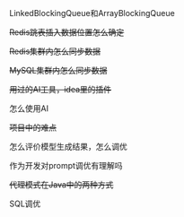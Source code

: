 LinkedBlockingQueue和ArrayBlockingQueue

~~Redis跳表插入数据位置怎么确定~~

~~Redis集群内怎么同步数据~~

~~MySQL集群内怎么同步数据~~

~~用过的AI工具，idea里的插件~~

怎么使用AI

~~项目中的难点~~

怎么评价模型生成结果，怎么调优

作为开发对prompt调优有理解吗

~~代理模式在Java中的两种方式~~

SQL调优

